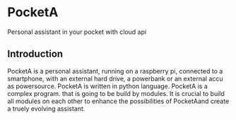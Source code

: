 # PocketA
Personal assistant in your pocket with cloud api
## Introduction
PocketA is a personal assistant, running on a raspberry pi, connected to a smartphone, with an external hard drive, a powerbank or an external accu as powersource.
PocketA is written in python language.
PocketA is a complex program. that is going to be build by modules. It is crucial to build all modules on each other to enhance the possibilities of PocketAand create a truely evolving assistant.

##  
